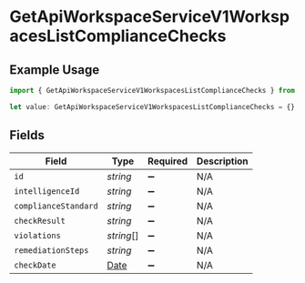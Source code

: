 # GetApiWorkspaceServiceV1WorkspacesListComplianceChecks

## Example Usage

```typescript
import { GetApiWorkspaceServiceV1WorkspacesListComplianceChecks } from "oppulence-backend-sdk/models/operations";

let value: GetApiWorkspaceServiceV1WorkspacesListComplianceChecks = {};
```

## Fields

| Field                                                                                         | Type                                                                                          | Required                                                                                      | Description                                                                                   |
| --------------------------------------------------------------------------------------------- | --------------------------------------------------------------------------------------------- | --------------------------------------------------------------------------------------------- | --------------------------------------------------------------------------------------------- |
| `id`                                                                                          | *string*                                                                                      | :heavy_minus_sign:                                                                            | N/A                                                                                           |
| `intelligenceId`                                                                              | *string*                                                                                      | :heavy_minus_sign:                                                                            | N/A                                                                                           |
| `complianceStandard`                                                                          | *string*                                                                                      | :heavy_minus_sign:                                                                            | N/A                                                                                           |
| `checkResult`                                                                                 | *string*                                                                                      | :heavy_minus_sign:                                                                            | N/A                                                                                           |
| `violations`                                                                                  | *string*[]                                                                                    | :heavy_minus_sign:                                                                            | N/A                                                                                           |
| `remediationSteps`                                                                            | *string*                                                                                      | :heavy_minus_sign:                                                                            | N/A                                                                                           |
| `checkDate`                                                                                   | [Date](https://developer.mozilla.org/en-US/docs/Web/JavaScript/Reference/Global_Objects/Date) | :heavy_minus_sign:                                                                            | N/A                                                                                           |